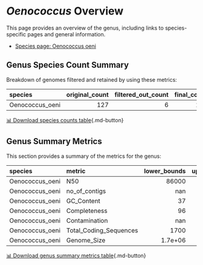 # *Oenococcus* Overview
This page provides an overview of the genus, including links to species-specific pages and general information.

- [Species page: Oenococcus oeni](Oenococcus_oeni/index.md)
## Genus Species Count Summary
Breakdown of genomes filtered and retained by using these metrics:

| species         |   original_count |   filtered_out_count |   final_count |
|:----------------|-----------------:|---------------------:|--------------:|
| Oenococcus_oeni |              127 |                    6 |           121 |


[📊 Download species counts table](species_counts.csv){.md-button}
## Genus Summary Metrics
This section provides a summary of the metrics for the genus:

| species         | metric                 |   lower_bounds |   upper_bounds |
|:----------------|:-----------------------|---------------:|---------------:|
| Oenococcus_oeni | N50                    |    86000       |        nan     |
| Oenococcus_oeni | no_of_contigs          |      nan       |         70     |
| Oenococcus_oeni | GC_Content             |       37       |         39     |
| Oenococcus_oeni | Completeness           |       96       |        nan     |
| Oenococcus_oeni | Contamination          |      nan       |          4     |
| Oenococcus_oeni | Total_Coding_Sequences |     1700       |       2100     |
| Oenococcus_oeni | Genome_Size            |        1.7e+06 |          2e+06 |


[📊 Download genus summary metrics table](genus_summary_metrics.csv){.md-button}
